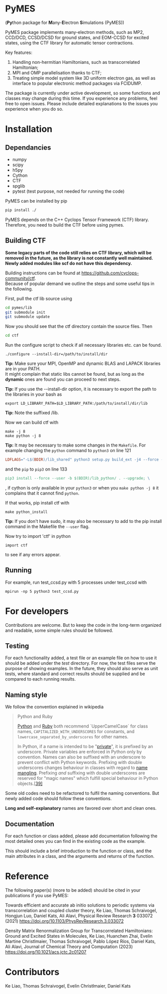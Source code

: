# PyMES
(**Py**thon package for **M**any-**E**lectron **S**imulations (PyMES))

PyMES package implements many-electron methods, such as MP2, 
CCD/DCD, CCSD/DCSD for ground states, and EOM-CCSD for excited states, using
the CTF library for automatic tensor contractions. 

Key features:
  1. Handling non-hermitian Hamiltonians, such as transcorrelated Hamiltonian;
  2. MPI and OMP parallelisation thanks to CTF;
  3. Treating simple model system like 3D uniform electron gas, 
     as well as interface to popular electronic method packages via FCIDUMP.

The package is currently under active development, so some 
functions and classes may change during this time. If you experience
any problems, feel free to open issues. Please include detailed
explanations to the issues you experience when you do so.


# Installation

## Dependancies
- numpy
- scipy
- h5py
- Cython
- CTF
- spglib
- pytest (test purpose, not needed for running the code)

PyMES can be installed by pip 

```bash
pip install ./
```

PyMES depends on the C++ Cyclops Tensor Framework (CTF) library. Therefore, 
you need to build the CTF before using pymes.

## Building CTF
**Some legacy parts of the code still relies on CTF library, which will be removed in the future, as the library is not 
constantly well maintained. Newly added modules like scf do not have this dependency.**

Building instructions can be found at https://github.com/cyclops-community/ctf.  
Because of popular demand we outline the steps and some useful tips in the following.  

First, pull the ctf lib source using

```bash
cd pymes/lib
git submodule init
git submodule update
```
Now you should see that the ctf directory contain the source files. Then
```bash
cd ctf
```

Run the configure script to check if all necessary libraries etc. can be found.
```
./configure --install-dir=/path/to/install/dir
```
**Tip:** Make sure your MPI, OpenMP and dynamic BLAS and LAPACK libraries are in your PATH.  
It might complain that static libs cannot be found, but as long as the **dynamic** ones are found
you can proceed to next steps.

**Tip:** If you use the --install-dir option, it is necessary to export 
the path to the libraries in your bash as

```
export LD_LIBRARY_PATH=$LD_LIBRARY_PATH:/path/to/install/dir/lib
```
**Tip:** Note the suffixed /lib.  

Now we can build ctf with
```
make -j 8
make python -j 8
```
**Tip:** It may be necessary to make some changes in the `Makefile`. 
For example changing the `python` command to `python3` on line 121 
```MakeFile
LDFLAGS="-L$(BDIR)/lib_shared" python3 setup.py build_ext -j4 --force -b $(BDIR)/lib_python/ -t $(BDIR)/lib_python/; \
```
and the `pip` to `pip3` on line 133
```MakeFile
pip3 install --force --user -b $(BDIR)/lib_python/ . --upgrade; \
```
, if cython is only available in your
`python3` or when you `make python -j 8` it
complains that it cannot find `python`.  

If that works, pip install ctf with
```
make python_install
```
**Tip:** If you don't have sudo, it may also be necessary to add to the pip install command in the Makefile the ```--user``` flag.  

Now try to import 'ctf' in python
```python3
import ctf
```
to see if any errors appear. 

## Running
For example, run test_ccsd.py with 5 processes under test_ccsd with
```
mpirun -np 5 python3 test_ccsd.py
```

# For developers
Contributions are welcome. But to keep the code in the long-term
organized and readable, some simple rules should be followed.

## Testing

For each functionality added, a test file or an example file on how to use it should be added under the *test* directory. 
For now, the test files serve the purpose of showing examples. In the future, they should also serve as unit tests, 
where standard and correct results should be supplied and be compared to each running results.

## Naming style

We follow the convention explained in wikipedia

> Python and Ruby
>
> [Python](https://en.wikipedia.org/wiki/Python_(programming_language)) and [Ruby](https://en.wikipedia.org/wiki/Ruby_(programming_language)) 
> both recommend `UpperCamelCase` for class names, 
> `CAPITALIZED_WITH_UNDERSCORES` for constants, and 
> `lowercase_separated_by_underscores` for other names.
>
> In Python, if a name is intended to be "[private](https://en.wikipedia.org/wiki/Private_member)", 
> it is prefixed by an underscore. Private variables are enforced in Python only by convention. 
> Names can also be suffixed with an underscore to prevent conflict with Python keywords. 
> Prefixing with double underscores changes behaviour in classes with 
> regard to [name mangling](https://en.wikipedia.org/wiki/Name_mangling#Python). 
> Prefixing *and* suffixing with double underscores are reserved for "magic names" which fulfill special 
> behaviour in Python objects.[[39\]](https://en.wikipedia.org/wiki/Naming_convention_(programming)#cite_note-pep8-39)

Some old codes need to be refactored to fulfil the naming conventions. 
But newly added code should follow these conventions. 

**Long and self-explanatory** names are favored over short and clean ones.

## Documentation
For each function or class added, please add documentation following the most detailed 
ones you can find in the existing code as the example.

This should include a brief introduction to the function or class,
and the main attributes in a class, and the arguments and returns of
the function.

# Reference
The following paper(s) (more to be added) should be cited in your publications if
you use PyMES:

Towards efficient and accurate ab initio solutions to periodic systems via transcorrelation and coupled cluster theory,
Ke Liao, Thomas Schraivogel, Hongjun Luo, Daniel Kats, Ali Alavi,
Physical Review Research **3** 033072 (2021) https://doi.org/10.1103/PhysRevResearch.3.033072

Density Matrix Renormalization Group for Transcorrelated Hamiltonians: Ground and Excited States in Molecules,
Ke Liao, Huanchen Zhai, Evelin Martine Christlmaier, Thomas Schraivogel, Pablo López Ríos, Daniel Kats, Ali Alavi,
Journal of Chemical Theory and Computation (2023)
https://doi.org/10.1021/acs.jctc.2c01207

# Contributors
Ke Liao, Thomas Schraivogel, Evelin Christlmaier, Daniel Kats

